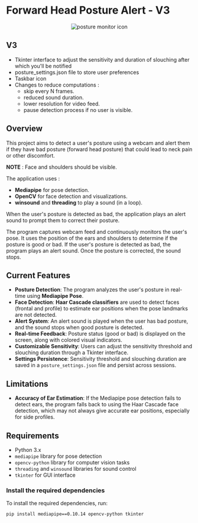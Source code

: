 # Forward Head Posture Alert - V3

<div align="center">
  <img src="posture_monitor_icon.ico" alt="posture monitor icon" />
</div>

## V3

- Tkinter interface to adjust the sensitivity and duration of slouching after which you'll be notified
- posture_settings.json file to store user preferences
- Taskbar icon
- Changes to reduce computations :
  - skip every N frames.
  - reduced sound duration.
  - lower resolution for video feed.
  - pause detection process if no user is visible.

## Overview

This project aims to detect a user's posture using a webcam and alert them if they have bad posture (forward head posture) that could lead to neck pain or other discomfort.

**NOTE** : Face and shoulders should be visible.

The application uses :

- **Mediapipe** for pose detection.
- **OpenCV** for face detection and visualizations.
- **winsound** and **threading** to play a sound (in a loop).

When the user's posture is detected as bad, the application plays an alert sound to prompt them to correct their posture.

The program captures webcam feed and continuously monitors the user's pose. It uses the position of the ears and shoulders to determine if the posture is good or bad. If the user's posture is detected as bad, the program plays an alert sound. Once the posture is corrected, the sound stops.

## Current Features

- **Posture Detection**: The program analyzes the user's posture in real-time using **Mediapipe Pose**.
- **Face Detection**: **Haar Cascade classifiers** are used to detect faces (frontal and profile) to estimate ear positions when the pose landmarks are not detected.
- **Alert System**: An alert sound is played when the user has bad posture, and the sound stops when good posture is detected.
- **Real-time Feedback**: Posture status (good or bad) is displayed on the screen, along with colored visual indicators.
- **Customizable Sensitivity**: Users can adjust the sensitivity threshold and slouching duration through a Tkinter interface.
- **Settings Persistence**: Sensitivity threshold and slouching duration are saved in a `posture_settings.json` file and persist across sessions.

## Limitations

- **Accuracy of Ear Estimation**: If the Mediapipe pose detection fails to detect ears, the program falls back to using the Haar Cascade face detection, which may not always give accurate ear positions, especially for side profiles.

## Requirements

- Python 3.x
- `mediapipe` library for pose detection
- `opencv-python` library for computer vision tasks
- `threading` and `winsound` libraries for sound control
- `tkinter` for GUI interface

### Install the required dependencies

To install the required dependencies, run:

```bash
pip install mediapipe==0.10.14 opencv-python tkinter

```
